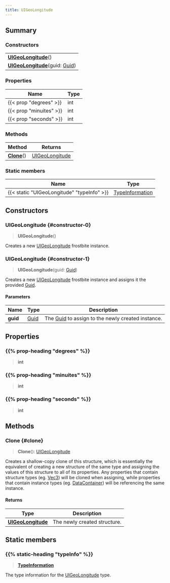 ```yaml
---
title: UIGeoLongitude
---
```


## Summary

### Constructors

|  |
| --- |
| **[UIGeoLongitude](#constructor-0)**() |
| **[UIGeoLongitude](#constructor-1)**(guid: [Guid](/vext/ref/shared/type/guid)) |

### Properties

| Name | Type |
| ---- | ---- |
| {{< prop "degrees" >}} | int |
| {{< prop "minuites" >}} | int |
| {{< prop "seconds" >}} | int |

### Methods

| Method | Returns |
| ------ | ------- |
| **[Clone](#clone)**() | [UIGeoLongitude](/vext/ref/fb/uigeolongitude) |

### Static members

| Name | Type |
| ---- | ---- |
| {{< static "UIGeoLongitude" "typeInfo" >}} | [TypeInformation](/vext/ref/shared/type/typeinformation) |

## Constructors

### UIGeoLongitude {#constructor-0}

> **UIGeoLongitude**()

Creates a new [UIGeoLongitude](/vext/ref/fb/uigeolongitude) frostbite instance.

### UIGeoLongitude {#constructor-1}

> **UIGeoLongitude**(guid: [Guid](/vext/ref/shared/type/guid))

Creates a new [UIGeoLongitude](/vext/ref/fb/uigeolongitude) frostbite instance and assigns it the provided [Guid](/vext/ref/shared/type/guid).

#### Parameters

| Name | Type | Description |
| ---- | ---- | ----------- |
| **guid** | [Guid](/vext/ref/shared/type/guid) | The [Guid](/vext/ref/shared/type/guid) to assign to the newly created instance. |

## Properties

### {{% prop-heading "degrees" %}}

> **int**

### {{% prop-heading "minuites" %}}

> **int**

### {{% prop-heading "seconds" %}}

> **int**

## Methods

### Clone {#clone}

> **Clone**(): [UIGeoLongitude](/vext/ref/fb/uigeolongitude)

Creates a shallow-copy clone of this structure, which is essentially the equivalent of creating a new structure of the same type and assigning the values of this structure to all of its properties. Any properties that contain structure types (eg. [Vec3](/vext/ref/shared/type/vec3)) will be cloned when assigning, while properties that contain instance types (eg. [DataContainer](/vext/ref/shared/type/datacontainer)) will be referencing the same instance.

#### Returns

| Type | Description |
| ---- | ----------- |
| **[UIGeoLongitude](/vext/ref/fb/uigeolongitude)** | The newly created structure. |

## Static members

### {{% static-heading "typeInfo" %}}

> **[TypeInformation](/vext/ref/shared/type/typeinformation)**

The type information for the [UIGeoLongitude](/vext/ref/fb/uigeolongitude) type.

